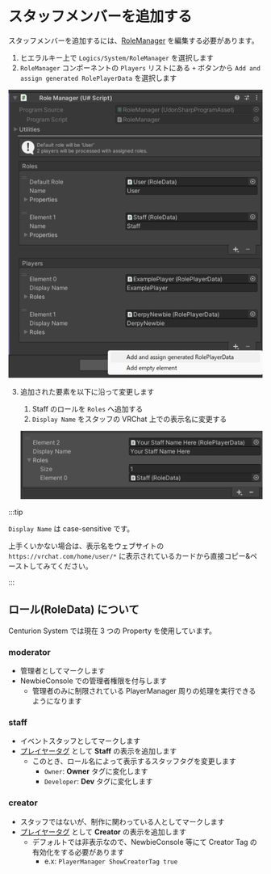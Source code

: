 # スタッフメンバーを追加する

スタッフメンバーを追加するには、[RoleManager](https://docs.derpynewbie.dev/newbie-commons/rolemanager) を編集する必要があります。

1. ヒエラルキー上で `Logics/System/RoleManager` を選択します
2.  `RoleManager` コンポーネントの `Players` リストにある `+` ボタンから `Add and assign generated RolePlayerData` を選択します

   ![role-manager-add.png](role-manager-add.png)

3. 追加された要素を以下に沿って変更します
   1. Staff のロールを `Roles` へ追加する
   2. `Display Name` をスタッフの VRChat 上での表示名に変更する
   
   ![role-manager-player-element.png](role-manager-player-element.png) 

:::tip

`Display Name` は case-sensitive です。

上手くいかない場合は、表示名をウェブサイトの `https://vrchat.com/home/user/*` に表示されているカードから直接コピー&ペーストしてみてください。

:::

## ロール(RoleData) について

Centurion System では現在 3 つの Property を使用しています。

### moderator
- 管理者としてマークします
- NewbieConsole での管理者権限を付与します
  - 管理者のみに制限されている PlayerManager 周りの処理を実行できるようになります

### staff
- イベントスタッフとしてマークします
- [プレイヤータグ](/docs/player/external/playertag/externalplayertagmanager) として **Staff** の表示を追加します
  - このとき、ロール名によって表示するスタッフタグを変更します
    - `Owner`: **Owner** タグに変化します
    - `Developer`: **Dev** タグに変化します

### creator
- スタッフではないが、制作に関わっている人としてマークします
- [プレイヤータグ](/docs/player/external/playertag/externalplayertagmanager) として **Creator** の表示を追加します
  - デフォルトでは非表示なので、NewbieConsole 等にて Creator Tag の有効化をする必要があります
    - e.x: `PlayerManager ShowCreatorTag true`
